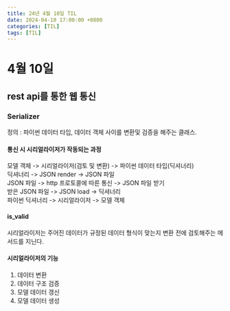 ```yaml
---
title: 24년 4월 10일 TIL
date: 2024-04-10 17:00:00 +0800
categories: [TIL]
tags: [TIL]  
---
```



# 4월 10일
## rest api를 통한 웹 통신
### Serializer
정의 : 파이썬 데이터 타입, 데이터 객체 사이를 변환및 검증을 해주는 클래스.
#### 통신 시 시리얼라이저가 작동되는 과정
모델 객체 -> 시리얼라이저(검토 및 변환) -> 파이썬 데이터 타입(딕셔너리)  
딕셔너리 -> JSON render -> JSON 파일  
JSON 파일 -> http 프로토콜에 따른 통신  -> JSON 파일 받기  
받은 JSON 파일 -> JSON load -> 딕셔너리  
파이썬 딕셔너리 -> 시리얼라이저 -> 모델 객체
#### is_valid
시리얼라이저는 주어진 데이터가 규정된 데이터 형식이 맞는지 변환 전에 검토해주는 메서드를 지닌다.  
#### 시리얼라이저의 기능
1. 데이터 변환
2. 데이터 구조 검증
3. 모델 데이터 갱신
4. 모델 데이터 생성

